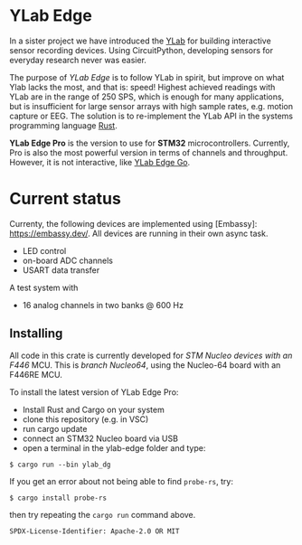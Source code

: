 # YLab Edge

In a sister project we have introduced the [YLab](https://github.com/schmettow/ylab) for building interactive sensor recording devices. 
Using CircuitPython, developing sensors for everyday research never was easier.

The purpose of *YLab Edge* is to follow YLab in spirit, but improve on what Ylab lacks the most, and that is: speed! 
Highest achieved readings with YLab are in the range of 250 SPS, which is enough for many applications, 
but is insufficient for large sensor arrays with high sample rates, e.g. motion capture or EEG.
The solution is to re-implement the YLab API in the systems programming language [Rust](https://www.rust-lang.org/). 

**YLab Edge Pro** is the version to use for **STM32** microcontrollers. 
Currently, Pro is also the most powerful version in terms of channels and throughput.
However, it is not interactive, like [YLab Edge Go](https://github.com/schmettow/ylab-edge-go).

# Current status

Currenty, the following devices are implemented using [Embassy]: https://embassy.dev/. All devices are running in their own async task.

+ LED control
+ on-board ADC channels
+ USART data transfer

A test system with 

+ 16 analog channels in two banks @ 600 Hz

## Installing

All code in this crate is currently developed for *STM Nucleo devices with an F446* MCU.
This is *branch Nucleo64*, using the Nucleo-64 board with an F446RE MCU.

To install the latest version of YLab Edge Pro:

+ Install Rust and Cargo on your system
+ clone this repository (e.g. in VSC)
+ run cargo update
+ connect an STM32 Nucleo board via USB
+ open a terminal in the ylab-edge folder and type:

```console
$ cargo run --bin ylab_dg
```
If you get an error about not being able to find `probe-rs`, try:

```console
$ cargo install probe-rs
```
then try repeating the `cargo run` command above.



`SPDX-License-Identifier: Apache-2.0 OR MIT`

